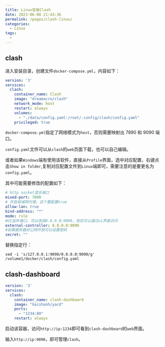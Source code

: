```yaml
---
title: Linux安装Clash
date: 2023-06-08 21:43:36
permalink: /pages/clash-linux/
categories:
  - Linux
tags:
  - 
---
```


## clash 

进入安装目录，创建文件`docker-compose.yml`，内容如下：

```yaml
version: '3'
services:
  clash:
    container_name: Clash
    image: "dreamacro/clash"
    network_mode: host
    restart: always
    volumes:
      - "./data/config.yaml:/root/.config/clash/config.yaml"
    privileged: true
```

`docker-compose.yml`指定了网络模式为`host`，否则需要映射出 7890 和 9090 端口。

`config.yaml`文件可以从`clash`的`web`页面下载，也可以自己编辑。

或者如果`Windows`端有使用该软件，直接从`Profile`界面，选中对应配置，右键点击`Show in folder`,复制对应配置文件到`Linux`端即可，需要注意的是要更名为`config.yaml`。

其中可能需要修改的配置如下：

```yaml
# http socket混合端口
mixed-port: 7890
# 开启局域网代理，这个要配置true
allow-lan: true
bind-address: "*"
mode: rule
#UI监听端口，可以改成0.0.0.0:9090，改后可以通过ui界面访问
external-controller: 0.0.0.0:9090
#如果服务器对公网开放可以设置密码
secret: ""
```

替换指定行：

`sed -i 's/127.0.0.1:9090/0.0.0.0:9090/g' /volume1/docker/clash/config.yaml`



## clash-dashboard 

```yaml
version: '3'
services:
  clash:
    container_name: clash-dashboard
    image: "haishanh/yacd"
    ports:
      - "1234:80"
    restart: always
```

启动该容器，访问`http://ip:1234`即可看到`clash-dashboard`的`web`界面。

输入`http://ip:9090`，即可管理`clash`。